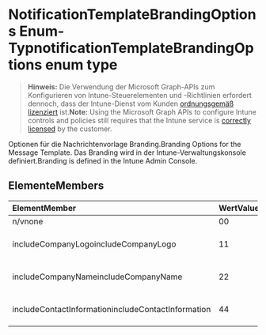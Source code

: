# <a name="notificationtemplatebrandingoptions-enum-type"></a><span data-ttu-id="dea6e-101">NotificationTemplateBrandingOptions Enum-Typ</span><span class="sxs-lookup"><span data-stu-id="dea6e-101">notificationTemplateBrandingOptions enum type</span></span>

> <span data-ttu-id="dea6e-102">**Hinweis:** Die Verwendung der Microsoft Graph-APIs zum Konfigurieren von Intune-Steuerelementen und -Richtlinien erfordert dennoch, dass der Intune-Dienst vom Kunden [ordnungsgemäß lizenziert](https://go.microsoft.com/fwlink/?linkid=839381) ist.</span><span class="sxs-lookup"><span data-stu-id="dea6e-102">**Note:** Using the Microsoft Graph APIs to configure Intune controls and policies still requires that the Intune service is [correctly licensed](https://go.microsoft.com/fwlink/?linkid=839381) by the customer.</span></span>

<span data-ttu-id="dea6e-103">Optionen für die Nachrichtenvorlage Branding.</span><span class="sxs-lookup"><span data-stu-id="dea6e-103">Branding Options for the Message Template.</span></span> <span data-ttu-id="dea6e-104">Das Branding wird in der Intune-Verwaltungskonsole definiert.</span><span class="sxs-lookup"><span data-stu-id="dea6e-104">Branding is defined in the Intune Admin Console.</span></span>
## <a name="members"></a><span data-ttu-id="dea6e-105">Elemente</span><span class="sxs-lookup"><span data-stu-id="dea6e-105">Members</span></span>
|<span data-ttu-id="dea6e-106">Element</span><span class="sxs-lookup"><span data-stu-id="dea6e-106">Member</span></span>|<span data-ttu-id="dea6e-107">Wert</span><span class="sxs-lookup"><span data-stu-id="dea6e-107">Value</span></span>|<span data-ttu-id="dea6e-108">Beschreibung</span><span class="sxs-lookup"><span data-stu-id="dea6e-108">Description</span></span>|
|:---|:---|:---|
|<span data-ttu-id="dea6e-109">n/v</span><span class="sxs-lookup"><span data-stu-id="dea6e-109">none</span></span>|<span data-ttu-id="dea6e-110">0</span><span class="sxs-lookup"><span data-stu-id="dea6e-110">0</span></span>|<span data-ttu-id="dea6e-111">Keine Branding.</span><span class="sxs-lookup"><span data-stu-id="dea6e-111">No Branding.</span></span>|
|<span data-ttu-id="dea6e-112">includeCompanyLogo</span><span class="sxs-lookup"><span data-stu-id="dea6e-112">includeCompanyLogo</span></span>|<span data-ttu-id="dea6e-113">1</span><span class="sxs-lookup"><span data-stu-id="dea6e-113">1</span></span>|<span data-ttu-id="dea6e-114">Enthalten Sie Firmenlogo.</span><span class="sxs-lookup"><span data-stu-id="dea6e-114">Include Company Logo.</span></span>|
|<span data-ttu-id="dea6e-115">includeCompanyName</span><span class="sxs-lookup"><span data-stu-id="dea6e-115">includeCompanyName</span></span>|<span data-ttu-id="dea6e-116">2</span><span class="sxs-lookup"><span data-stu-id="dea6e-116">2</span></span>|<span data-ttu-id="dea6e-117">Einschließen von Firmennamen.</span><span class="sxs-lookup"><span data-stu-id="dea6e-117">Include Company Name.</span></span>|
|<span data-ttu-id="dea6e-118">includeContactInformation</span><span class="sxs-lookup"><span data-stu-id="dea6e-118">includeContactInformation</span></span>|<span data-ttu-id="dea6e-119">4</span><span class="sxs-lookup"><span data-stu-id="dea6e-119">4</span></span>|<span data-ttu-id="dea6e-120">Enthalten Sie Kontaktinformationen.</span><span class="sxs-lookup"><span data-stu-id="dea6e-120">Include Contact Info.</span></span>|




